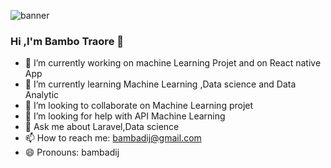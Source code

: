 ![banner](<img src=”https://userimages.githubusercontent.com/75753187/123358567-aac7b900-d539-11eb-8275-0b380264bb4c.png" alt=”my banner”>)





### Hi ,I'm Bambo Traore 👋


- 🔭 I’m currently working on machine Learning Projet and on React native App
- 🌱 I’m currently learning Machine Learning ,Data science and Data Analytic
- 👯 I’m looking to collaborate on Machine Learning projet
- 🤔 I’m looking for help with API Machine Learning 
- 💬 Ask me about Laravel,Data science 
- 📫 How to reach me: bambadij@gmail.com
- 😄 Pronouns: bambadij


